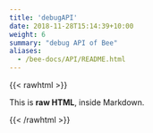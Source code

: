 ```yaml
---
title: 'debugAPI'
date: 2018-11-28T15:14:39+10:00
weight: 6
summary: "debug API of Bee"
aliases:
  - /bee-docs/API/README.html
---
```

{{< rawhtml >}}
  <p class="speshal-fancy-custom">
    This is <strong>raw HTML</strong>, inside Markdown.
  </p>
{{< /rawhtml >}}

